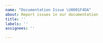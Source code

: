 ```yaml
---
name: "Documentation Issue \U0001F4DA"
about: Report issues in our documentation
title: ''
labels: ''
assignees: ''

---
```


<!-- Briefly describe which document needs to be corrected and why. -->
